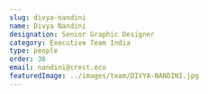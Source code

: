 ```yaml
---
slug: divya-nandini
name: Divya Nandini
designation: Senior Graphic Designer
category: Executive Team India
type: people
order: 36
email: nandini@crest.eco
featuredImage: ../images/team/DIVYA-NANDINI.jpg
---
```

